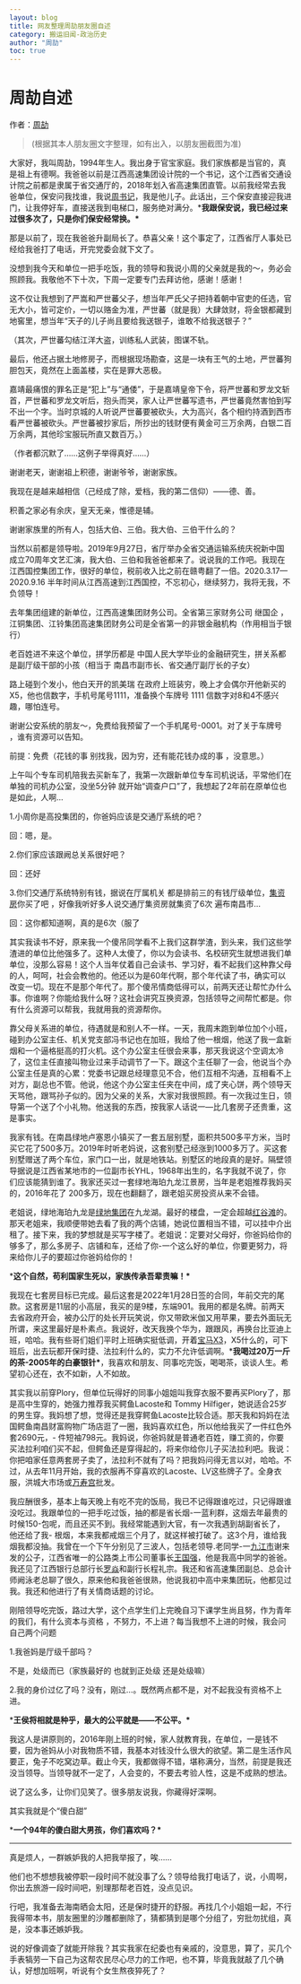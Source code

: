 ```yaml
---
layout: blog
title: 网友整理周劼朋友圈自述
category: 搬运旧闻-政治历史
author: "周劼"
toc: true
---
```


# 周劼自述

作者：[周劼](https://www.zhihu.com/search?q=周劼&search_source=Entity&hybrid_search_source=Entity&hybrid_search_extra={"sourceType"%3A"answer"%2C"sourceId"%3A2596515748})

> (根据其本人朋友圈文字整理，如有出入，以朋友圈截图为准)

大家好，我叫周劼，1994年生人。我出身于官宝家庭。我们家族都是当官的，真是祖上有德啊。我爸爸以前是江西高速集团设计院的一个书记，这个江西省交通设计院之前都是隶属于省交通厅的，2018年划入省高速集团直管。以前我经常去我爸单位，保安问我找谁，我说[周书记](https://www.zhihu.com/search?q=周书记&search_source=Entity&hybrid_search_source=Entity&hybrid_search_extra={"sourceType"%3A"answer"%2C"sourceId"%3A2596515748})，我是他儿子。此话出，三个保安直接迎我进门，让我停好车，直接送我到电梯口，服务绝对满分。***我跟保安说，我已经过来过很多次了，只是你们保安经常换。\***



那是以前了，现在我爸爸升副局长了。恭喜父亲！这个事定了，江西省厅人事处已经给我爸打了电话，开完党委会就下文了。

没想到我今天和单位一把手吃饭，我的领导和我说小周的父亲就是我的～，务必会照顾我。我敬他不下十次，下周一定要专门去拜访他，感谢！感谢！

这不仅让我想到了严嵩和严世蕃父子，想当年严氏父子把持着朝中官吏的任选，官无大小，皆可定价，一切以赂金为准，严世蕃（就是我）大肆敛财，将金银都藏到地窖里，想当年“天子的儿子尚且要给我送银子，谁敢不给我送银子？”

（其次，严世蕃勾结江洋大盗，训练私人武装，图谋不轨。

最后，他还占据土地修房子，而根据现场勘查，这是一块有王气的土地，严世蕃狗胆包天，竟然在上面盖楼，实在是罪大恶极。

嘉靖最痛恨的罪名正是“犯上”与“通倭”，于是嘉靖皇帝下令，将严世蕃和罗龙文斩首，严世蕃和罗龙文听后，抱头而哭，家人让严世蕃写遗书，严世蕃竟然害怕到写不出一个字。当时京城的人听说严世蕃要被砍头，大为高兴，各个相约持酒到西市看严世蕃被砍头。严世蕃被抄家后，所抄出的钱财便有黄金可三万余两，白银二百万余两，其他珍宝服玩所直又数百万。）

（作者都沉默了……这例子举得真好……）

谢谢老天，谢谢祖上积德，谢谢爷爷，谢谢家族。

我现在是越来越相信（己经成了除，爱档，我的第二信仰）——德、善。

积善之家必有余庆，皇天无亲，惟德是辅。

谢谢家族里的所有人，包括大伯、三伯。我大伯、三伯干什么的？

当然以前都是领导啦。2019年9月27日，省厅举办全省交通运输系统庆祝新中国成立70周年文艺汇演，我大伯、三伯和我爸爸都来了。说说我的工作吧。我现在江西国控集团工作，很好的单位，税前收入比之前在赣粤翻了一倍。2020.3.17—2020.9.16 半年时间从江西高速到江西国控，不忘初心，继续努力，我将无我，不负领导！

去年集团组建的新单位，江西高速集团财务公司。全省第三家财务公司 继国企 ，江铜集团、江铃集团高速集团财务公司是全省第一的非银金融机构（作用相当于银行）

老百姓进不来这个单位，拼学历都是 中国人民大学毕业的金融研究生，拼关系都是副厅级干部的小孩（相当于 南昌市副市长、省交通厅副厅长的子女）

路上碰到个发小，他白天开的凯美瑞 在政府上班装穷，晚上才会偶尔开他新买的X5，他也信数字，手机号尾号1111，准备换个车牌号 1111 信数字对8和4不感兴趣，哪怕连号。

谢谢公安系统的朋友～，免费给我预留了一个手机尾号-0001。对了关于车牌号 ，谁有资源可以告知。

前提：免费（花钱的事 别找我，因为穷，还有能花钱办成的事 ，没意思。）

上午叫个专车司机陪我去买新车了，我第一次跟新单位专车司机说话，平常他们在单独的司机办公室，没坐5分钟 就开始“调查户口”了，我想起了2年前在原单位也是如此，人啊…

1.小周你是高投集团的，你爸妈应该是交通厅系统的吧？

回：嗯，是。

2.你们家应该跟阙总关系很好吧？

回：还好

3.你们交通厅系统特别有钱，据说在厅属机关 都是排前三的有钱厅级单位，[集资房](https://www.zhihu.com/search?q=集资房&search_source=Entity&hybrid_search_source=Entity&hybrid_search_extra={"sourceType"%3A"answer"%2C"sourceId"%3A2596515748})你买了吧 ，好像我听好多人说交通厅集资房就集资了6次 遍布南昌市…

回：这你都知道啊，真的是6次（服了

其实我读书不好，原来我一个傻吊同学看不上我们这群学渣，到头来，我们这些学渣进的单位比他强多了。这种人太傻了，你以为会读书、名校研究生就想进我们单单位，没那么容易！这个人当年仗着自己会读书、学习好，看不起我们这种靠父母的人，呵呵，社会会教他的。他还以为是60年代啊，那个年代读了书，确实可以改变一切。现在不是那个年代了。那个傻吊情商低得可以，前两天还让帮忙办什么事。你谁啊？你能给我什么呀？这社会讲究互换资源，包括领导之间帮忙都是。你有什么资源可以帮我，我就用我的资源帮你。

靠父母关系进的单位，待遇就是和别人不一样。一天，我周末跑到单位加个小班，碰到办公室主任、机关党支部冯书记也在加班，我给了他一根烟，他送了我一盒新烟和一个逼格挺高的打火机。这个办公室主任很会来事，那天我说这个空调太冷了，这位主任直接叫物业过来手动调节了一下。跟这个主任聊了一会，他说当个办公室主任是真的心累：党委书记跟总经理意见不合，他们互相不沟通，互相看不上对方，副总也不管。他说，他这个办公室主任夹在中间，成了夹心饼，两个领导天天骂他，跟骂孙子似的。因为父亲的关系，大家对我很照顾。有一次我过生日，领导第一个送了个小礼物。他送我的东西，按我家人话说一—比几套房子还贵重，这是事实。

我家有钱。在南昌绿地卢塞恩小镇买了一套五层别墅，面积共500多平方米，当时买它花了500多万。2019年时听老妈说，这套别墅己经涨到1000多万了。买这套别墅赠送了两个车位，家门口一出，就是地铁站。别墅区的地段真的是好。隔壁领导据说是江西省某地市的一位副市长YHL，1968年出生的，名字我就不说了，你们应该能猜到谁了。我家还买过一套绿地海珀九龙江景房，当年是老姐推荐我妈买的，2016年花了 200多万，现在也翻翻了，跟老姐买房投资从来不会错。

老姐说，绿地海珀九龙是[绿地集团](https://www.zhihu.com/search?q=绿地集团&search_source=Entity&hybrid_search_source=Entity&hybrid_search_extra={"sourceType"%3A"answer"%2C"sourceId"%3A2596515748})在九龙湖。最好的楼盘，一定会超越[红谷滩](https://www.zhihu.com/search?q=红谷滩&search_source=Entity&hybrid_search_source=Entity&hybrid_search_extra={"sourceType"%3A"answer"%2C"sourceId"%3A2596515748})的。那天老姐来，我顺便带她去看了我的两个店铺，她说位置相当不错，可以挂中介出租了。接下来，我的梦想就是买写字楼了。老姐说：定要对父母好，你爸妈给你的够多了，那么多房子、店铺和车，还给了你-一个这么好的单位，你要更努力，将来给你儿子的要超过你爸妈给你的！

***这个自然，苟利国家生死以，家族传承吾辈责嘛！\***



我现在七套房目标已完成。最后这套是2022年1月28日签的合同，年前交完的尾款。这套房是11层的小高层，我买的是9楼，东端901。我用的都是名牌。前两天去省政府开会，被办公厅的处长开玩笑说，你又带欧米伽又用苹果，要去外面玩无所谓，来这里最好是朴素点。我说好，改天我换个华为，跟跟风，再换台比亚迪上班，哈哈。我有些哥们姐们平时上班确实挺低调，开着[宝马X3](https://www.zhihu.com/search?q=宝马X3&search_source=Entity&hybrid_search_source=Entity&hybrid_search_extra={"sourceType"%3A"answer"%2C"sourceId"%3A2596515748})，X5什么的，可下班后，出去玩都开保时捷、法拉利什么的，实力不允许低调啊。***我喝过20万一斤的茶-2005年的白豪银针\***，我喜欢和朋友、同事吃完饭，喝喝茶，谈谈人生。希望初心还在，衣不如新，人不如故。



其实我以前穿Plory，但单位玩得好的同事小姐姐叫我穿衣服不要再买Plory了，那是高中生穿的，她强力推荐我买鳄鱼Lacoste和 Tommy Hilfiger，她说适合25岁的男生穿。我妈想了想，觉得还是我穿鳄鱼Lacoste比较合适。那天我和妈妈在法国鳄鱼南昌财富购物广场店逛了一圈，我妈喜欢红色，所以他给我买了一件红色外套2690元，- 件短袖798元。我妈说，你爸妈就是普通老百姓，赚工资的，你要买法拉利咱们买不起，但鳄鱼还是穿得起的，将来你给你儿子买法拉利吧。我说：你把咱家任意两套房子卖了，法拉利不就有了吗？把我妈问得无言以对，哈哈。不过，从去年11月开始，我的衣服再不穿喜欢的Lacoste、LV这些牌子了。全身衣服，洪城大市场或[万寿宫](https://www.zhihu.com/search?q=万寿宫&search_source=Entity&hybrid_search_source=Entity&hybrid_search_extra={"sourceType"%3A"answer"%2C"sourceId"%3A2596515748})批发。



我应酬很多，基本上每天晚上有吃不完的饭局，我已不记得跟谁吃过，只记得跟谁没吃过。我跟单位的一把手吃过饭，抽的都是省长烟-一蓝利群，这烟去年最贵的时候150-包呢，而且还买不到。我经常能遇到大官，有一次我遇到胡副省长了，他还给了我- 根烟，本来我都戒烟三个月了，就这样被打破了。这3个月，谁给我烟我都没抽。我曾在一个下午分别见了三波人，包括老领导.老同学-一[九江市](https://www.zhihu.com/search?q=九江市&search_source=Entity&hybrid_search_source=Entity&hybrid_search_extra={"sourceType"%3A"answer"%2C"sourceId"%3A2596515748})谢来发的公子，江西省唯一的公路类上市公司董事长[王国强](https://www.zhihu.com/search?q=王国强&search_source=Entity&hybrid_search_source=Entity&hybrid_search_extra={"sourceType"%3A"answer"%2C"sourceId"%3A2596515748})，他是我高中同学的爸爸。我还见了江西银行总部行长[罗焱](https://www.zhihu.com/search?q=罗焱&search_source=Entity&hybrid_search_source=Entity&hybrid_search_extra={"sourceType"%3A"answer"%2C"sourceId"%3A2596515748})和副行长程礼宗。我还和省高速集团副总、总会计师阙泳老总聊了很久，原来他和我爸爸很熟，他说我初中高中来集团玩，他都见过我。我还和他进行了有关情商话题的讨论。

刚陪领导吃完饭，路过大学，这个点学生们上完晚自习下课学生尚且努，作为青年的我们，有什么资本与资格 ，不努力，不上进？每当我想不上进的时候，我会问自己两个问题

1.我爸妈是厅级千部吗？

不是，处级而已（家族最好的 也就到正处级 还是处级嘛）

2.我的身价过亿了吗？没有，刚过…。既然两点都不是，对不起我没有资格不上进。

***王侯将相就是种乎，最大的公平就是——不公平。\***

我这人是讲原则的，2016年刚上班的时候，家人就教育我，在单位，一是钱不要，因为爸妈从小对我物质不错，我基本对钱没什么很大的欲望。第二是生活作风要正，兔子不吃窝边草。截止今天，我都做得不错，堪称满分，当然，前提是我还没当领导。当领导就不一定了，人会变的，不要去考验人性，这是不成熟的想法。

说了这么多，让你们见笑了。很多朋友说我，你藏得好深啊。

其实我就是个“傻白甜”

***一个94年的傻白甜大男孩，你们喜欢吗？\***



------

真是烦人，一群嫉妒我的人把我举报了，唉……

他们也不想想我被停职一段时间不就没事了么？领导给我打电话了，说，小周啊，你出去旅游一段时间吧，别理那帮老百姓，没点见识。

行吧，我准备去海南晒会太阳，还是保时捷开的舒服。再找几个小姐姐一起，不行我得带本书，朋友圈里的沙雕都删除了，猜都猜到是哪个分组了，穷批勿扰组，真是，没本事还嫉妒我。

说的好像调查了就能开除我？其实我家在纪委也有亲戚的，没意思，算了，买几个手表犒劳一下自己为这帮农民尽心尽力的工作吧，也不算，毕竟我就敲了几个确认，好想加班啊，听说有个女生熬夜猝死了？